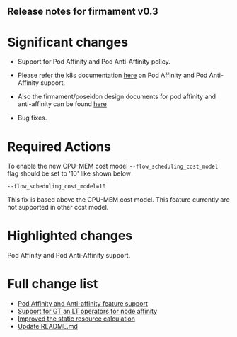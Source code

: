 ## Release notes for firmament v0.3

# Significant changes

* Support for Pod Affinity and Pod Anti-Affinity policy.
* Please refer the k8s documentation [here](https://kubernetes.io/docs/concepts/configuration/assign-pod-node/) on Pod Affinity and Pod Anti-Affinity support.
* Also the firmament/poseidon design documents for pod affinity and anti-affinity can be found [here](https://docs.google.com/document/d/1C68E1Thw7i9NGlHFwmnkgWmNSUK3z0oHdH2mLMK9Eyw/edit)

* Bug fixes.

# Required Actions

To enable the new CPU-MEM cost model ```--flow_scheduling_cost_model```
flag should be set to '10'
like shown below

```--flow_scheduling_cost_model=10```

This fix is based above the CPU-MEM cost model.
This feature currently are not supported in other cost model.

# Highlighted changes

Pod Affinity and Pod Anti-Affinity support.

# Full change list

* [Pod Affinity and Anti-affinity feature support](https://github.com/Huawei-PaaS/firmament/pull/4)
* [Support for GT an LT operators for node affinity](https://github.com/Huawei-PaaS/firmament/pull/5)
* [Improved the static resource calculation](https://github.com/Huawei-PaaS/firmament/pull/6)
* [Update README.md](https://github.com/Huawei-PaaS/firmament/pull/2)
